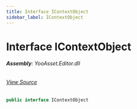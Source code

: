 ```yaml
---
title: Interface IContextObject
sidebar_label: IContextObject
---
```

# Interface IContextObject


###### **Assembly**: YooAsset.Editor.dll
###### [View Source](https://github.com/tuyoogame/YooAsset-Samples.git/blob/main/Assets/YooAsset/Editor/AssetBundleBuilder/BuildSystem/IContextObject.cs#L4)
```csharp title="Declaration"
public interface IContextObject
```
